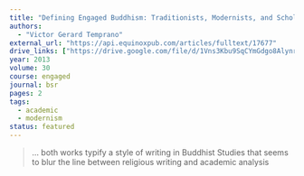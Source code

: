 ```yaml
---
title: "Defining Engaged Buddhism: Traditionists, Modernists, and Scholastic Power"
authors:
  - "Victor Gerard Temprano"
external_url: "https://api.equinoxpub.com/articles/fulltext/17677"
drive_links: ["https://drive.google.com/file/d/1Vns3Kbu9SqCYmGdgo8AlynrBH5GQnY2U/view?usp=drivesdk"]
year: 2013
volume: 30
course: engaged
journal: bsr
pages: 2
tags:
  - academic
  - modernism
status: featured
---
```


> … both works typify a style of writing in Buddhist Studies that seems to blur the line between religious writing and academic analysis

